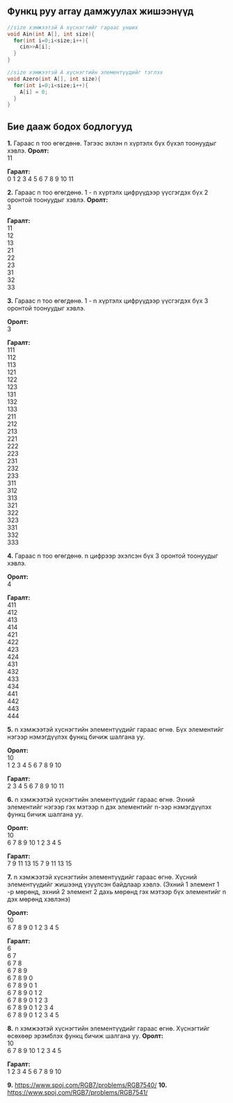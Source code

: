 ## Функц руу array дамжуулах жишээнүүд

```c
//size хэмжээтэй A хүснэгтийг гараас унших
void Ain(int A[], int size){
  for(int i=0;i<size;i++){
    cin>>A[i];
  }
}
```
```c
//size хэмжээтэй A хүснэгтийн элементүүдийг тэглэх
void Azero(int A[], int size){
  for(int i=0;i<size;i++){
    A[i] = 0;
  }
}
```

## Бие дааж бодох бодлогууд

**1.** Гараас n тоо өгөгдөнө. Тэгээс эхлэн n хүртэлх бүх бүхэл тоонуудыг хэвлэ.
**Оролт:** 
<br/> 11

**Гаралт:**
<br/> 0 1 2 3 4 5 6 7 8 9 10 11

**2.** Гараас n тоо өгөгдөнө. 1 - n хүртэлх цифрүүдээр үүсгэгдэх бүх 2 оронтой тоонуудыг хэвлэ.
**Оролт:** 
<br/> 3

**Гаралт:**
<br/> 11
<br/> 12
<br/> 13
<br/> 21
<br/> 22
<br/> 23
<br/> 31
<br/> 32
<br/> 33

**3.** Гараас n тоо өгөгдөнө. 1 - n хүртэлх цифрүүдээр үүсгэгдэх бүх 3 оронтой тоонуудыг хэвлэ.

**Оролт:** 
<br/> 3

**Гаралт:**
<br/> 111
<br/> 112
<br/> 113
<br/> 121
<br/> 122
<br/> 123
<br/> 131
<br/> 132
<br/> 133
<br/> 211
<br/> 212
<br/> 213
<br/> 221
<br/> 222
<br/> 223
<br/> 231
<br/> 232
<br/> 233
<br/> 311
<br/> 312
<br/> 313
<br/> 321
<br/> 322
<br/> 323
<br/> 331
<br/> 332
<br/> 333

**4.** Гараас n тоо өгөгдөнө. n цифрээр эхэлсэн бүх 3 оронтой тоонуудыг хэвлэ.

**Оролт:** 
<br/> 4

**Гаралт:**
<br/> 411
<br/> 412
<br/> 413
<br/> 414
<br/> 421
<br/> 422
<br/> 423
<br/> 424
<br/> 431
<br/> 432
<br/> 433
<br/> 434
<br/> 441
<br/> 442
<br/> 443
<br/> 444


**5.** n хэмжээтэй хүснэгтийн элементүүдийг гараас өгнө. Бүх элементийг нэгээр нэмэгдүүлэх функц бичиж шалгана уу.

**Оролт:** 
<br/>10 
<br/>1 2 3 4 5 6 7 8 9 10

**Гаралт:**
<br/>2 3 4 5 6 7 8 9 10 11

**6.** n хэмжээтэй хүснэгтийн элементүүдийг гараас өгнө. Эхний элементийг нэгээр гэх мэтээр n дэх элементийг n-ээр нэмэгдүүлэх функц бичиж шалгана уу.

**Оролт:** 
<br/>10 
<br/> 6 7 8 9 10 1 2 3 4 5

**Гаралт:**
<br/> 7 9 11 13 15 7 9 11 13 15

**7.** n хэмжээтэй хүснэгтийн элементүүдийг гараас өгнө. Хүсний элементүүдийг жишээнд үзүүлсэн байдлаар хэвлэ. (Эхний 1 элемент 1 -р мөрөнд, эхний 2 элемент 2 дахь мөрөнд гэх мэтээр бүх элементийг n дэх мөрөнд хэвлэнэ)

**Оролт:** 
<br/>10 
<br/> 6 7 8 9 0 1 2 3 4 5

**Гаралт:**
<br/> 6 
<br/> 6 7 
<br/> 6 7 8 
<br/> 6 7 8 9
<br/> 6 7 8 9 0
<br/> 6 7 8 9 0 1 
<br/> 6 7 8 9 0 1 2 
<br/> 6 7 8 9 0 1 2 3 
<br/> 6 7 8 9 0 1 2 3 4 
<br/> 6 7 8 9 0 1 2 3 4 5


**8.** n хэмжээтэй хүснэгтийн элементүүдийг гараас өгнө. Хүснэгтийг өсөхөөр эрэмблэх функц бичиж шалгана уу.
**Оролт:** 
<br/>10 
<br/> 6 7 8 9 10 1 2 3 4 5

**Гаралт:**
<br/> 1 2 3 4 5 6 7 8 9 10

**9.** https://www.spoj.com/RGB7/problems/RGB7540/
**10.** https://www.spoj.com/RGB7/problems/RGB7541/




<!-- 
11.Эхлээд n тоо өгөгдөнө. Үүний дарааа n ширхэг бүхэл тоо өгнө. Array-н элементүүдээс анхны тоонуудыг хасаж үлдсэнийг нь хэвлэ.

**Оролт1:** 
10 </pr>
1 2 3 4 5 6 7 8 9 10

**Гаралт1:**
1 4 6 8 9 10

**Оролт2:** 
8 </pr>
13 22 33 42 555 346 72 99

**Гаралт2:**
22 33 42 555 346 72 99 -->
<!-- Хүснэгтийн элементүүдийн нийлбэрийг олох функц бичих.
Хүснэгтийн элементүүдийн нийлбэрийг олох рекурсив функц бичих.
Хүснэгтийн элементүүдийн хамгийн том тоог олох рекурсив функц бичих.
 -->



